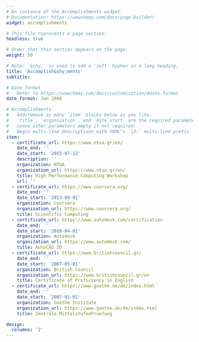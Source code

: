 ```yaml
---
# An instance of the Accomplishments widget.
# Documentation: https://wowchemy.com/docs/page-builder/
widget: accomplishments

# This file represents a page section.
headless: true

# Order that this section appears on the page.
weight: 50

# Note: `&shy;` is used to add a 'soft' hyphen in a long heading.
title: 'Accomplish&shy;ments'
subtitle:

# Date format
#   Refer to https://wowchemy.com/docs/customization/#date-format
date_format: Jan 2006

# Accomplishments.
#   Add/remove as many `item` blocks below as you like.
#   `title`, `organization`, and `date_start` are the required parameters.
#   Leave other parameters empty if not required.
#   Begin multi-line descriptions with YAML's `|2-` multi-line prefix.
item:
  - certificate_url: https://www.ntua.gr/en/
    date_end: ''
    date_start: '2015-07-12'
    description: ''
    organization: NTUA
    organization_url: https://www.ntua.gr/en/
    title: High Performance Computing Workshop
    url: ''
  - certificate_url: https://www.coursera.org/
    date_end: ''
    date_start: '2013-09-01'
    organization: Coursera
    organization_url: https://www.coursera.org/
    title: Scientific Computing
  - certificate_url: https://www.autodesk.com/certification
    date_end: ''
    date_start: '2010-04-01'
    organization: Autodesk
    organization_url: https://www.autodesk.com/
    title: AutoCAD 2D
  - certificate_url: https://www.britishcouncil.gr/
    date_end: ''
    date_start: '2007-05-01'
    organization: British Council
    organization_url: https://www.britishcouncil.gr/en
    title: Certificate of Proficiency in English
  - certificate_url: https://www.goethe.de/de/index.html
    date_end: ''
    date_start: '2007-01-01'
    organization: Goethe Institute
    organization_url: https://www.goethe.de/de/index.html
    title: Zentrale MittelstufenPruefung

design:
  columns: '2'
---
```

